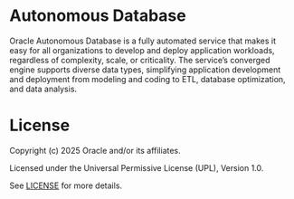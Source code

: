 # Autonomous Database
 
Oracle Autonomous Database is a fully automated service that makes it easy for all organizations to develop and deploy application workloads, regardless of complexity, scale, or criticality. The service’s converged engine supports diverse data types, simplifying application development and deployment from modeling and coding to ETL, database optimization, and data analysis.
 

# License
 
Copyright (c) 2025 Oracle and/or its affiliates.
 
Licensed under the Universal Permissive License (UPL), Version 1.0.
 
See [LICENSE](https://github.com/oracle-devrel/technology-engineering/blob/main/LICENSE) for more details.